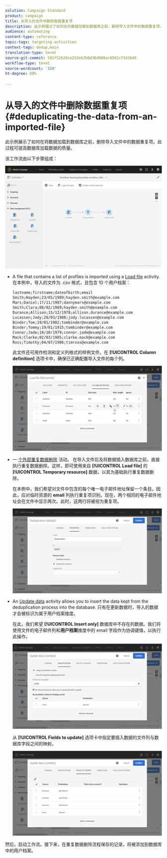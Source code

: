 ```yaml
---
solution: Campaign Standard
product: campaign
title: 从导入的文件中删除数据重复项
description: 此示例展示了如何在将数据加载到数据库之前，删除导入文件中的数据重复项。
audience: automating
content-type: reference
topic-tags: targeting-activities
context-tags: dedup,main
translation-type: tm+mt
source-git-commit: 501f52624ce253eb7b0d36d908ac8502cf1d3b48
workflow-type: tm+mt
source-wordcount: '328'
ht-degree: 89%

---
```



# 从导入的文件中删除数据重复项 {#deduplicating-the-data-from-an-imported-file}

此示例展示了如何在将数据加载到数据库之前，删除导入文件中的数据重复项。此过程可提高数据库加载数据的质量。

该工作流由以下步骤组成：

![](assets/deduplication_example2_workflow.png)

* A file that contains a list of profiles is imported using a [Load file](../../automating/using/load-file.md) activity. 在本例中，导入的文件为 .csv 格式，且包含 10 个用户档案：

   ```
   lastname;firstname;dateofbirth;email
   Smith;Hayden;23/05/1989;hayden.smith@example.com
   Mars;Daniel;17/11/1987;dannymars@example.com
   Smith;Clara;08/02/1989;hayden.smith@example.com
   Durance;Allison;15/12/1978;allison.durance@example.com
   Lucassen;Jody;28/03/1988;jody.lucassen@example.com
   Binder;Tom;19/01/1982;tombinder@example.com
   Binder;Tommy;19/01/1915;tombinder@example.com
   Connor;Jade;10/10/1979;connor.jade@example.com
   Mack;Clarke;02/03/1985;clarke.mack@example.com
   Ross;Timothy;04/07/1986;timross@example.com
   ```

   此文件还可用作检测和定义列格式的样例文件。在 **[!UICONTROL Column definition]** 选项卡中，确保已正确配置导入文件的每个列。

   ![](assets/deduplication_example2_fileloading.png)

* 一 [个外部重复数据删除](../../automating/using/deduplication.md) 活动。 在导入文件后及将数据插入数据库之前，直接执行重复数据删除。这样，即可使用来自 **[!UICONTROL Load file]** 的 **[!UICONTROL Temporary resource]** 数据，以其为基础执行重复数据删除。

   在本例中，我们希望对文件中包含的每个唯一电子邮件地址保留一个条目。因此，应对临时资源的 **email** 列执行重复项识别。现在，两个相同的电子邮件地址会在文件中显示两次。此时，这两行将被视为重复项。

   ![](assets/deduplication_example2_dedup.png)

* An [Update data](../../automating/using/update-data.md) activity allows you to insert the data kept from the deduplication process into the database. 只有在更新数据时，导入的数据才会被标识为属于用户档案维度。

   在此，我们希望 **[!UICONTROL Insert only]** 数据库中不存在的数据。我们将使用文件的电子邮件列和&#x200B;**用户档案**&#x200B;维度中的 email 字段作为协调键值，以执行此操作。

   ![](assets/deduplication_example2_writer1.png)

   从 **[!UICONTROL Fields to update]** 选项卡中指定要插入数据的文件列与数据库字段之间的映射。

   ![](assets/deduplication_example2_writer2.png)

然后，启动工作流。接下来，在重复数据删除流程保存的记录，将被添加到数据库中的用户档案。
